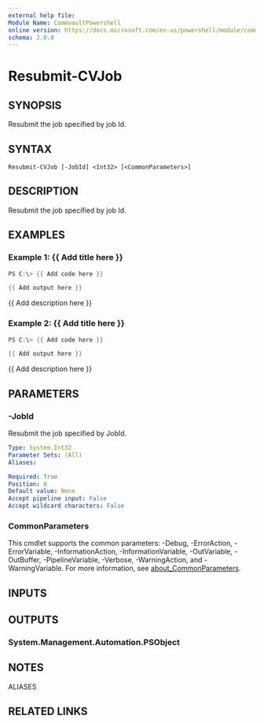 ```yaml
---
external help file:
Module Name: CommvaultPowershell
online version: https://docs.microsoft.com/en-us/powershell/module/commvaultpowershell/resubmit-cvjob
schema: 2.0.0
---
```


# Resubmit-CVJob

## SYNOPSIS
Resubmit the job specified by job Id.

## SYNTAX

```
Resubmit-CVJob [-JobId] <Int32> [<CommonParameters>]
```

## DESCRIPTION
Resubmit the job specified by job Id.

## EXAMPLES

### Example 1: {{ Add title here }}
```powershell
PS C:\> {{ Add code here }}

{{ Add output here }}
```

{{ Add description here }}

### Example 2: {{ Add title here }}
```powershell
PS C:\> {{ Add code here }}

{{ Add output here }}
```

{{ Add description here }}

## PARAMETERS

### -JobId
Resubmit the job specified by JobId.

```yaml
Type: System.Int32
Parameter Sets: (All)
Aliases:

Required: True
Position: 0
Default value: None
Accept pipeline input: False
Accept wildcard characters: False
```

### CommonParameters
This cmdlet supports the common parameters: -Debug, -ErrorAction, -ErrorVariable, -InformationAction, -InformationVariable, -OutVariable, -OutBuffer, -PipelineVariable, -Verbose, -WarningAction, and -WarningVariable. For more information, see [about_CommonParameters](http://go.microsoft.com/fwlink/?LinkID=113216).

## INPUTS

## OUTPUTS

### System.Management.Automation.PSObject

## NOTES

ALIASES

## RELATED LINKS

